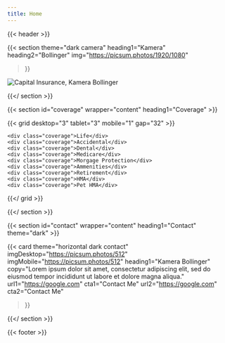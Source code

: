 ```yaml
---
title: Home
---
```


{{< header >}}

{{< section
  theme="dark camera"
  heading1="Kamera"
  heading2="Bollinger"
  img="https://picsum.photos/1920/1080"
>}}

  <div class="camera">
    <div class="camera__face"></div>
    <div class="camera__flash"></div>
    <div class="camera__lense">
      <img src="https://picsum.photos/384" class="camera__lense-img" alt="Capital Insurance, Kamera Bollinger">
    </div>
    <div class="camera__corners"></div>
  </div>

{{</ section >}}

{{< section id="coverage" wrapper="content" heading1="Coverage" >}}

  {{< grid desktop="3" tablet="3" mobile="1" gap="32" >}}

    <div class="coverage">Life</div>
    <div class="coverage">Accidental</div>
    <div class="coverage">Dental</div>
    <div class="coverage">Medicare</div>
    <div class="coverage">Morgage Protection</div>
    <div class="coverage">Ammenities</div>
    <div class="coverage">Retirement</div>
    <div class="coverage">HMA</div>
    <div class="coverage">Pet HMA</div>

  {{</ grid >}}

{{</ section >}}

{{< section id="contact" wrapper="content" heading1="Contact" theme="dark" >}}

  {{< card
    theme="horizontal dark contact"
    imgDesktop="https://picsum.photos/512"
    imgMobile="https://picsum.photos/512"
    heading1="Kamera Bollinger"
    copy="Lorem ipsum dolor sit amet, consectetur adipiscing elit, sed do eiusmod tempor incididunt ut labore et dolore magna aliqua."
    url1="https://google.com"
    cta1="Contact Me"
    url2="https://google.com"
    cta2="Contact Me"
  >}}

{{</ section >}}

{{< footer >}}
